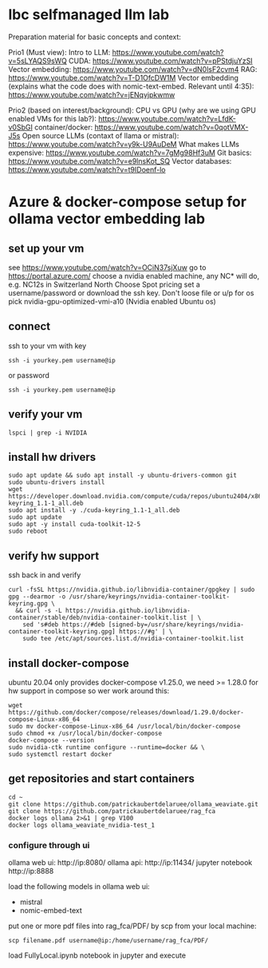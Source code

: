 # lbc selfmanaged llm lab

Preparation material for basic concepts and context:

Prio1 (Must view):
Intro to LLM: https://www.youtube.com/watch?v=5sLYAQS9sWQ
CUDA: https://www.youtube.com/watch?v=pPStdjuYzSI
Vector embedding: https://www.youtube.com/watch?v=dN0lsF2cvm4
RAG: https://www.youtube.com/watch?v=T-D1OfcDW1M
Vector embedding (explains what the code does with nomic-text-embed. Relevant until 4:35): https://www.youtube.com/watch?v=jENqvjpkwmw


Prio2 (based on interest/background):
CPU vs GPU (why are we using GPU enabled VMs for this lab?): https://www.youtube.com/watch?v=LfdK-v0SbGI
container/docker: https://www.youtube.com/watch?v=0qotVMX-J5s
Open source LLMs (contaxt of llama or mistral): https://www.youtube.com/watch?v=y9k-U9AuDeM
What makes LLMs expensive: https://www.youtube.com/watch?v=7gMg98Hf3uM
Git basics: https://www.youtube.com/watch?v=e9lnsKot_SQ
Vector databases: https://www.youtube.com/watch?v=t9IDoenf-lo


# Azure & docker-compose setup for ollama vector embedding lab
## set up your vm
see https://www.youtube.com/watch?v=OCiN37sjXuw
go to https://portal.azure.com/
choose a nvidia enabled machine, any NC* will do, e.g. NC12s in Switzerland North
Choose Spot pricing
set a username/password or download the ssh key. Don't loose file or u/p
for os pick nvidia-gpu-optimized-vmi-a10 (Nvidia enabled Ubuntu os)

## connect
ssh to your vm with key 
```
ssh -i yourkey.pem username@ip
```	
or password
```
ssh -i yourkey.pem username@ip
```	

## verify your vm
```
lspci | grep -i NVIDIA
```

## install hw drivers
```
sudo apt update && sudo apt install -y ubuntu-drivers-common git
sudo ubuntu-drivers install
wget https://developer.download.nvidia.com/compute/cuda/repos/ubuntu2404/x86_64/cuda-keyring_1.1-1_all.deb
sudo apt install -y ./cuda-keyring_1.1-1_all.deb
sudo apt update
sudo apt -y install cuda-toolkit-12-5
sudo reboot
```

## verify hw support
ssh back in and verify
```
curl -fsSL https://nvidia.github.io/libnvidia-container/gpgkey | sudo gpg --dearmor -o /usr/share/keyrings/nvidia-container-toolkit-keyring.gpg \
  && curl -s -L https://nvidia.github.io/libnvidia-container/stable/deb/nvidia-container-toolkit.list | \
    sed 's#deb https://#deb [signed-by=/usr/share/keyrings/nvidia-container-toolkit-keyring.gpg] https://#g' | \
    sudo tee /etc/apt/sources.list.d/nvidia-container-toolkit.list
```
## install docker-compose
ubuntu 20.04 only provides docker-compose v1.25.0, we need >= 1.28.0 for hw support in compose so wer work around this:
```
wget https://github.com/docker/compose/releases/download/1.29.0/docker-compose-Linux-x86_64
sudo mv docker-compose-Linux-x86_64 /usr/local/bin/docker-compose
sudo chmod +x /usr/local/bin/docker-compose
docker-compose --version
sudo nvidia-ctk runtime configure --runtime=docker && \
sudo systemctl restart docker
```

## get repositories and start containers
```
cd ~
git clone https://github.com/patrickaubertdelaruee/ollama_weaviate.git
git clone https://github.com/patrickaubertdelaruee/rag_fca
docker logs ollama 2>&1 | grep V100
docker logs ollama_weaviate_nvidia-test_1
```

### configure through ui
ollama web ui: http://ip:8080/
ollama api: http://ip:11434/
jupyter notebook http://ip:8888

load the following models in ollama web ui:
* mistral
* nomic-embed-text

put one or more pdf files into rag_fca/PDF/ by scp from your local machine:
```
scp filename.pdf username@ip:/home/username/rag_fca/PDF/
```

load FullyLocal.ipynb notebook in jupyter and execute
